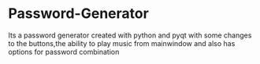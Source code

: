 # Password-Generator
Its a password generator created with python and pyqt with some changes to the buttons,the ability to play music from mainwindow and also has options for password combination
